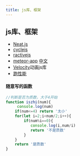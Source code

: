 ```yaml
---
title: js库、框架
---
```


## js库、框架
- [Neat.js](http://neat.dtworkroom.com/)
- [cyclejs](https://cycle.js.org/)
- [ractivejs](http://www.ractivejs.org/)
- [meteor-app](https://www.meteor.com/) [中文](http://zh.discovermeteor.com/)
- [Velocity](http://velocityjs.org/)动画js库
- [跑性能](https://github.com/krausest/js-framework-benchmark)


#### 随意写的函数

```javascript
//判断是否为质数，大于4开始
function iszhi(num){
     console.log(num)
    if(num<=4) return '太小'
    for(let i=2;i<num/2;i++){
        if(num%i==0){
           console.log(i,num/i)
           return '不是质数'
        }
    }
    return '是质数'
}

```
